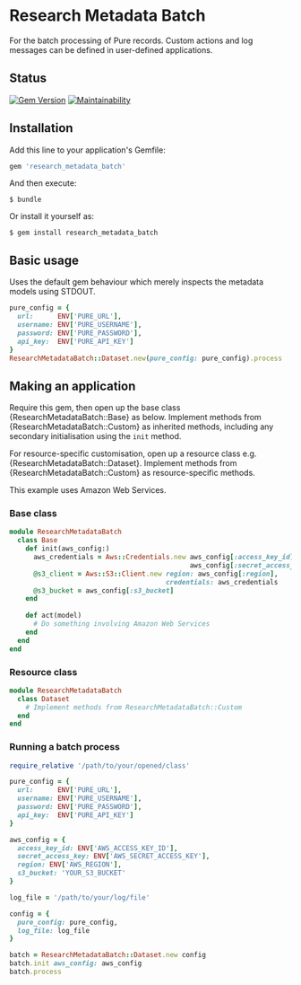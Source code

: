 # Research Metadata Batch
For the batch processing of Pure records. Custom actions and log messages can be 
defined in user-defined applications.

## Status

[![Gem Version](https://badge.fury.io/rb/research_metadata_batch.svg)](https://badge.fury.io/rb/research_metadata_batch)
[![Maintainability](https://api.codeclimate.com/v1/badges/d3d1723f2900c3e4774a/maintainability)](https://codeclimate.com/github/lulibrary/research-metadata-batch/maintainability)

## Installation

Add this line to your application's Gemfile:

```ruby
gem 'research_metadata_batch'
```

And then execute:

    $ bundle

Or install it yourself as:

    $ gem install research_metadata_batch

## Basic usage
Uses the default gem behaviour which merely inspects the metadata models using STDOUT.

```ruby 
pure_config = {
  url:      ENV['PURE_URL'],
  username: ENV['PURE_USERNAME'],
  password: ENV['PURE_PASSWORD'],
  api_key:  ENV['PURE_API_KEY']
}
ResearchMetadataBatch::Dataset.new(pure_config: pure_config).process
```

## Making an application
Require this gem, then open up the base class {ResearchMetadataBatch::Base} as below. Implement methods from 
{ResearchMetadataBatch::Custom} as inherited methods, including any secondary initialisation using the 
``init`` method.
 
 
For resource-specific customisation, open up a resource class e.g. {ResearchMetadataBatch::Dataset}. Implement methods from 
{ResearchMetadataBatch::Custom} as resource-specific methods.

This example uses Amazon Web Services.

### Base class 
```ruby
module ResearchMetadataBatch
  class Base
    def init(aws_config:)
      aws_credentials = Aws::Credentials.new aws_config[:access_key_id],
                                             aws_config[:secret_access_key]
      @s3_client = Aws::S3::Client.new region: aws_config[:region],
                                       credentials: aws_credentials
      @s3_bucket = aws_config[:s3_bucket]
    end
  
    def act(model)
      # Do something involving Amazon Web Services 
    end
  end
end
```

### Resource class
```ruby
module ResearchMetadataBatch   
  class Dataset    
    # Implement methods from ResearchMetadataBatch::Custom
  end  
end
```

### Running a batch process
```ruby
require_relative '/path/to/your/opened/class'

pure_config = {
  url:      ENV['PURE_URL'],
  username: ENV['PURE_USERNAME'],
  password: ENV['PURE_PASSWORD'],
  api_key:  ENV['PURE_API_KEY']
}

aws_config = {
  access_key_id: ENV['AWS_ACCESS_KEY_ID'],
  secret_access_key: ENV['AWS_SECRET_ACCESS_KEY'],
  region: ENV['AWS_REGION'],
  s3_bucket: 'YOUR_S3_BUCKET'
}

log_file = '/path/to/your/log/file'

config = {
  pure_config: pure_config,
  log_file: log_file
}

batch = ResearchMetadataBatch::Dataset.new config
batch.init aws_config: aws_config
batch.process
```
